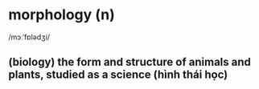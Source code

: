 # morphology (n)

/mɔːˈfɒlədʒi/

## (biology) the form and structure of animals and plants, studied as a science (hình thái học)